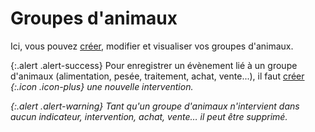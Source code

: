 # Groupes d'animaux 

Ici, vous pouvez [créer](/backend/animal_groups/new), modifier et visualiser vos groupes d'animaux.

{:.alert .alert-success}
Pour enregistrer un évènement lié à un groupe d'animaux (alimentation, pesée, traitement, achat, vente...), il faut [créer](/backend/interventions/new)  
<i />{:.icon .icon-plus} une nouvelle intervention.

{:.alert .alert-warning}
Tant qu'un groupe d'animaux n'intervient dans aucun indicateur, intervention, achat, vente… il peut être supprimé.
